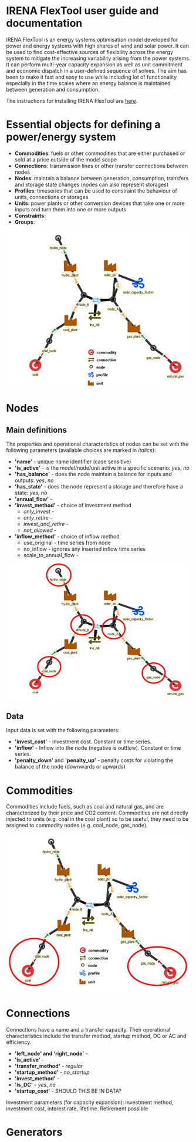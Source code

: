 # IRENA FlexTool user guide and documentation

IRENA FlexTool is an energy systems optimisation model developed for power and energy systems with high shares of wind and solar power. It can be used to find cost-effective sources of flexibility across the energy system to mitigate the increasing variability arising from the power systems. It can perform multi-year capacity expansion as well as unit commitment and economic dispatch in a user-defined sequence of solves. The aim has been to make it fast and easy to use while including lot of functionality especially in the time scales where an energy balance is maintained between generation and consumption.

The instructions for installing IRENA FlexTool are [here](/readme.md).

# Essential objects for defining a power/energy system

- **Commodities**: fuels or other commodities that are either purchased or sold at a price outside of the model scope
- **Connections**: transmission lines or other transfer connections between nodes
- **Nodes**: maintain a balance between generation, consumption, transfers and storage state changes (nodes can also represent storages)
- **Profiles**: timeseries that can be used to constraint the behaviour of units, connections or storages
- **Units**: power plants or other conversion devices that take one or more inputs and turn them into one or more outputs
- **Constraints**:  
- **Groups**:

![Simple example grid](./simple_grid.png)

# Nodes

## Main definitions

The properties and operational characteristics of nodes can be set with the following parameters (available choices are marked in *italics*):

- **'name'** - unique name identifier (case sensitive)
- **'is_active'** - is the model/node/unit active in a specific scenario: *yes*, *no*
- **'has_balance'** - does the node maintain a balance for inputs and outputs: *yes*, *no*
- **'has_state'** - does the node represent a storage and therefore have a state: *yes*, *no*
- **'annual_flow'** -
- **'invest_method'** - choice of investment method
    - *only_invest* - 
    - *only_retire* - 
    - *invest_and_retire* - 
    - *not_allowed* - 
- **'inflow_method'** - choice of inflow method
    - use_original - time series from node
    - no_inflow - ignores any inserted inflow time series
    - scale_to_annual_flow - 

![image.png](./image.png)

## Data

Input data is set with the following parameters:

- **'invest_cost'** - investment cost. Constant or time series.
- **'inflow'** - Inflow into the node (negative is outflow). Constant or time series.
- **'penalty_down'** and **'penalty_up'** - penalty costs for violating the balance of the node (downwards or upwards)

# Commodities

Commodities include fuels, such as coal and natural gas, and are characterized by their price and CO2 content. Commodities are not directly injected to units (e.g. coal in the coal plant) so to be useful, they need to be assigned to commodity nodes (e.g. coal_node, gas_node). 

![image-1.png](./commodities.png)

# Connections

Connections have a name and a transfer capacity. Their operational characteristics include the transfer method, startup method, DC or AC and efficiency.

- **'left_node' and 'right_node'** -
- **'is_active'** -
- **'transfer_method'** - *regular*
- **'startup_method'** - *no_startup*
- **'invest_method'** -
- **'is_DC'** - *yes*, *no*
- **'startup_cost'** - SHOULD THIS BE IN DATA?

Investment parameters (for capacity expansion): investment method, investment cost, interest rate, lifetime. Retirement possible

# Generators
